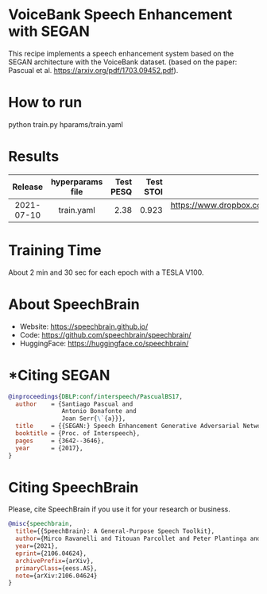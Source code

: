 
# VoiceBank Speech Enhancement with SEGAN
This recipe implements a speech enhancement system based on the SEGAN architecture
with the VoiceBank dataset.
(based on the paper: Pascual et al. https://arxiv.org/pdf/1703.09452.pdf).

# How to run
python train.py hparams/train.yaml

# Results
| Release | hyperparams file | Test PESQ | Test STOI | Model link | GPUs |
|:-------------:|:---------------------------:| -----:| -----:| --------:| :-----------:|
| 2021-07-10 | train.yaml |  2.38 | 0.923 | https://www.dropbox.com/sh/ez0folswdbqiad4/AADDasepeoCkneyiczjCcvaOa?dl=0?usp=sharing | 1xV100 16GB |

# Training Time
About 2 min and 30 sec for each epoch with a TESLA V100.



# **About SpeechBrain**
- Website: https://speechbrain.github.io/
- Code: https://github.com/speechbrain/speechbrain/
- HuggingFace: https://huggingface.co/speechbrain/


# ***Citing SEGAN**

```bibtex
@inproceedings{DBLP:conf/interspeech/PascualBS17,
  author    = {Santiago Pascual and
               Antonio Bonafonte and
               Joan Serr{\`{a}}},
  title     = {{SEGAN:} Speech Enhancement Generative Adversarial Network},
  booktitle = {Proc. of Interspeech},
  pages     = {3642--3646},
  year      = {2017},
}
```

# **Citing SpeechBrain**
Please, cite SpeechBrain if you use it for your research or business.

```bibtex
@misc{speechbrain,
  title={{SpeechBrain}: A General-Purpose Speech Toolkit},
  author={Mirco Ravanelli and Titouan Parcollet and Peter Plantinga and Aku Rouhe and Samuele Cornell and Loren Lugosch and Cem Subakan and Nauman Dawalatabad and Abdelwahab Heba and Jianyuan Zhong and Ju-Chieh Chou and Sung-Lin Yeh and Szu-Wei Fu and Chien-Feng Liao and Elena Rastorgueva and François Grondin and William Aris and Hwidong Na and Yan Gao and Renato De Mori and Yoshua Bengio},
  year={2021},
  eprint={2106.04624},
  archivePrefix={arXiv},
  primaryClass={eess.AS},
  note={arXiv:2106.04624}
}
```
